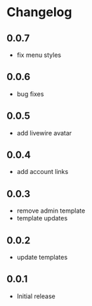 # Changelog

## 0.0.7

- fix menu styles

## 0.0.6

- bug fixes

## 0.0.5

- add livewire avatar

## 0.0.4

- add account links

## 0.0.3

- remove admin template
- template updates

## 0.0.2

- update templates

## 0.0.1

-   Initial release
